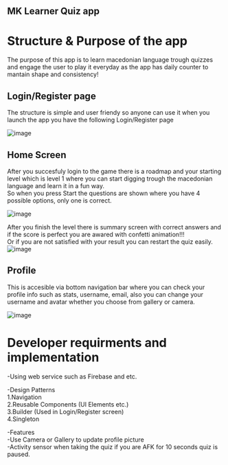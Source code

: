 ## MK Learner Quiz app

<h1>Structure & Purpose of the app</h1>

The purpose of this app is to learn macedonian language trough quizzes and engage the user to play it everyday as the app has daily counter to mantain shape and consistency!

<h2>Login/Register page</h2>
The structure is simple and user friendy so anyone can use it when you launch the app you have the following Login/Register page

![image](https://github.com/DimitrijaT/mobile-information-systems-quiz-app/assets/100298572/5edad3bd-1728-4a1b-85c3-799ed24bc25d)

<h2>Home Screen</h2>
After you succesfuly login to the game there is a roadmap and your starting level which is level 1 where you can start digging trough the macedonian language and learn it in a fun way.
<br>
So when you press Start the questions are shown where you have 4 possible options, only one is correct.

![image](https://github.com/DimitrijaT/mobile-information-systems-quiz-app/assets/100298572/5fe7d55e-c345-418f-819a-8246b9e87056)


After you finish the level there is summary screen with correct answers and if the score is perfect you are awared with confetti animation!!!
<br>
Or if you are not satisfied with your result you can restart the quiz easily.
![image](https://github.com/DimitrijaT/mobile-information-systems-quiz-app/assets/100298572/062f65f9-8147-4a08-985d-add436251696)


<h2>Profile</h2>

This is accesible via bottom navigation bar where you can check your profile info such as stats, username, email, also you can change  your username and avatar whether you choose from gallery or camera.

![image](https://github.com/DimitrijaT/mobile-information-systems-quiz-app/assets/100298572/2be5a46f-86f6-4978-8e5e-3b01644635f2)




<h1>Developer requirments and implementation</h1>
-Using web service such as Firebase and etc.

-Design Patterns <br>
1.Navigation <br>
2.Reusable Components (UI Elements etc.) <br>
3.Builder (Used in Login/Register screen) <br>
4.Singleton

-Features <br>
-Use Camera or Gallery to update profile picture <br>
-Activity sensor when taking the quiz if you are AFK for 10 seconds quiz is paused.
